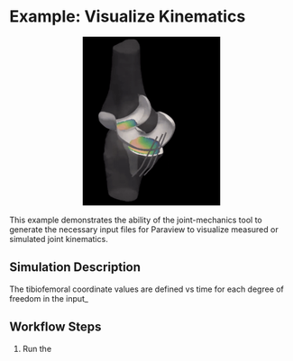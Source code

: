 # Example: Visualize Kinematics
<p align="center">
  <img src="graphics/visualize_kinematics.gif" height="300" >
</p>

This example demonstrates the ability of the joint-mechanics tool to generate the necessary input files for Paraview to visualize measured or simulated joint kinematics. 

## Simulation Description
The tibiofemoral coordinate values are defined vs time for each degree of freedom in the input_

## Workflow Steps
1) Run the []()
